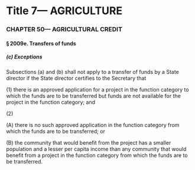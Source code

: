 
# Title 7— AGRICULTURE
### CHAPTER 50— AGRICULTURAL CREDIT
#### § 2009e. Transfers of funds
##### (c) Exceptions

Subsections (a) and (b) shall not apply to a transfer of funds by a State director if the State director certifies to the Secretary that

(1) there is an approved application for a project in the function category to which the funds are to be transferred but funds are not available for the project in the function category; and

(2)

(A) there is no such approved application in the function category from which the funds are to be transferred; or

(B) the community that would benefit from the project has a smaller population and a lesser per capita income than any community that would benefit from a project in the function category from which the funds are to be transferred.
